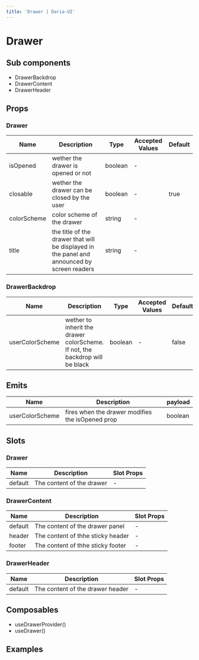 ```yaml
---
title: 'Drawer | Daria-UI'
---
```

<script setup lang="ts">
import CodeExample from '@/components/CodeExample.vue'
import DrawerBasic from '@/components/examples/drawer/DrawerBasic.vue';
</script>

# Drawer

## Sub components

- DrawerBackdrop
- DrawerContent
- DrawerHeader

## Props

### Drawer

| Name        | Description                                                                                 | Type     | Accepted Values | Default |
| ----------- | ------------------------------------------------------------------------------------------- | -------- | --------------- | ------- |
| isOpened    | wether the drawer is opened or not                                                          | boolean  | -               |         |
| closable    | wether the drawer can be closed by the user                                                 | boolean  | -               | true    |
| colorScheme | color scheme of the drawer                                                                  | string   | -               |         |
| title       | the title of the drawer that will be displayed in the panel and announced by screen readers | string   | -               |     |

### DrawerBackdrop

| Name            | Description                                                                  | Type    | Accepted Values | Default |
| --------------- | ---------------------------------------------------------------------------- | ------- | --------------- | ------- |
| userColorScheme | wether to inherit the drawer colorScheme. If not, the backdrop will be black | boolean | -               | false   |

## Emits

| Name            | Description                                      | payload | 
| --------------- | ------------------------------------------------ | ------- | 
| userColorScheme | fires when the drawer modifies the isOpened prop | boolean | 

## Slots

### Drawer

| Name    | Description               | Slot Props |
|-------- | ------------------------- | ---------- |
| default | The content of the drawer | -          | 

### DrawerContent

| Name    | Description                       | Slot Props |
|-------- | --------------------------------- | ---------- |
| default | The content of the drawer panel   | -          | 
| header  | The content of thhe sticky header | -          |
| footer  | The content of thhe sticky footer | -          |


### DrawerHeader

| Name    | Description                       | Slot Props |
|-------- | --------------------------------- | ---------- |
| default | The content of the drawer header  | -          | 

## Composables

- useDrawerProvider()
- useDrawer()
## Examples

<CodeExample title="Basic Usage">
  <DrawerBasic />

  <template v-slot:code>

  ```vue <<< @/src/components/examples/drawer/DrawerBasic.vue
  //
  ```
  
  </template>
</CodeExample>